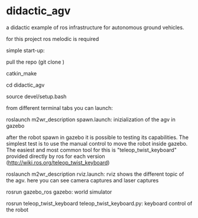 # didactic_agv
a didactic example of ros infrastructure for autonomous ground vehicles.

for this project ros melodic is required

simple start-up:

pull the repo (git clone <url>)

catkin_make 

cd didactic_agv

source devel/setup.bash

from different terminal tabs you can launch:

roslaunch m2wr_description spawn.launch: inizialization of the agv in gazebo

after the robot spawn in gazebo it is possible to testing its capabilities. The simplest test is to use the manual control to move the robot inside gazebo. The easiest and most common tool for this is "teleop_twist_keyboard" provided directly by ros for each version (http://wiki.ros.org/teleop_twist_keyboard)

roslaunch m2wr_description rviz.launch: rviz shows the different topic of the agv. here you can see camera captures and laser captures 

rosrun gazebo_ros gazebo: world simulator

rosrun teleop_twist_keyboard teleop_twist_keyboard.py: keyboard control of the robot
